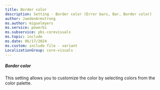 ```yaml
---
title: Border color
description: Setting - Border color (Error bars, Bar, Border color)
author: JaedenArmstrong
ms.author: miguelmyers
ms.service: powerbi
ms.subservice: pbi-corevisuals
ms.topic: include
ms.date: 06/17/2024
ms.custom: include file - variant
LocalizationGroup: core-visuals
---
```

##### Border color

This setting allows you to customize the color by selecting colors from the color palette.
